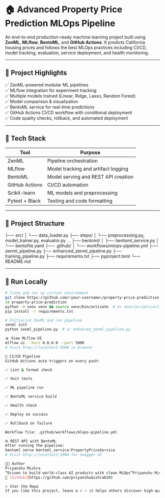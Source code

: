 # 🏠 Advanced Property Price Prediction MLOps Pipeline

An end-to-end production-ready machine learning project built using **ZenML**, **MLflow**, **BentoML**, and **GitHub Actions**. It predicts California housing prices and follows the best MLOps practices including CI/CD, model tracking, evaluation, service deployment, and health monitoring.

---

## 🚀 Project Highlights

✅ ZenML-powered modular ML pipelines  
✅ MLflow integration for experiment tracking  
✅ Multiple models trained (Linear, Ridge, Lasso, Random Forest)  
✅ Model comparison & visualization  
✅ BentoML service for real-time predictions  
✅ GitHub Actions CI/CD workflow with conditional deployment  
✅ Code quality checks, rollback, and automated deployment

---

## 🧠 Tech Stack

| Tool           | Purpose                              |
|----------------|--------------------------------------|
| ZenML          | Pipeline orchestration               |
| MLflow         | Model tracking and artifact logging  |
| BentoML        | Model serving and REST API creation  |
| GitHub Actions | CI/CD automation                     |
| Scikit-learn   | ML models and preprocessing          |
| Pytest + Black | Testing and code formatting          |

---

## 📂 Project Structure
├── src/
│ └── data_loader.py
├── steps/
│ └── preprocessing.py, model_trainer.py, evaluator.py ...
├── bentoml/
│ ├── bentoml_service.py
│ └── bentofile.yaml
├── .github/
│ └── workflows/mlops-pipeline.yml
├── zenml_pipeline.py
├── enhanced_zenml_pipeline.py
├── training_pipeline.py
├── requirements.txt
├── pyproject.toml
└── README.md


---

## 🧪 Run Locally

```bash
# Clone and set up virtual environment
git clone https://github.com/<your-username>/property-price-prediction.git
cd property-price-prediction
python -m venv venv && source venv/bin/activate  # or venv\Scripts\activate on Windows
pip install -r requirements.txt

# Initialize ZenML and run pipeline
zenml init
python zenml_pipeline.py  # or enhanced_zenml_pipeline.py

📊 View MLflow UI
mlflow ui --host 0.0.0.0 --port 5000
# Visit http://localhost:5000 in browser

🔁 CI/CD Pipeline
GitHub Actions auto-triggers on every push:

✅ Lint & format check

✅ Unit tests

✅ ML pipeline run

✅ BentoML service build

✅ Health check

✅ Deploy on success

✅ Rollback on failure

Workflow file: .github/workflows/mlops-pipeline.yml

🌐 REST API with BentoML
After running the pipeline:
bentoml serve bentoml_service:PropertyPriceService
# Visit http://localhost:3000 for Swagger UI

👨‍💻 Author
Priyanshu Mishra
“Driven to build world-class AI products with clean MLOps”Priyanshu Mishra
🔗 [GitHub](https://github.com/priyanshumishra610)

⭐️ Star the Repo
If you like this project, leave a ⭐️ — it helps others discover high-quality MLOps templates.

